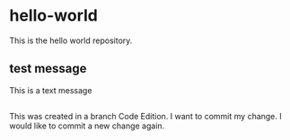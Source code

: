 # hello-world
This is the hello world repository.
## test message
This is a text message 
##
This was created in a branch Code Edition.
I want to commit my change.
I would like to commit a new change again.
